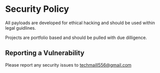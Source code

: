# Security Policy
All payloads are developed for ethical hacking and should be used within legal guidlines.

Projects are portfolio based and should be pulled with due dilligence.

## Reporting a Vulnerability
Please report any security issues to techmaill556@gmail.com
